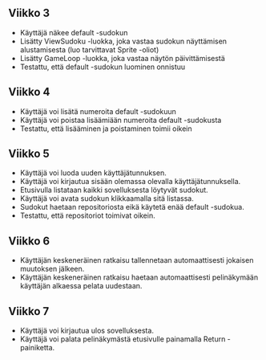 ## Viikko 3

- Käyttäjä näkee default -sudokun
- Lisätty ViewSudoku -luokka, joka vastaa sudokun näyttämisen alustamisesta (luo tarvittavat Sprite -oliot)
- Lisätty GameLoop -luokka, joka vastaa näytön päivittämisestä
- Testattu, että default -sudokun luominen onnistuu

## Viikko 4
- Käyttäjä voi lisätä numeroita default -sudokuun
- Käyttäjä voi poistaa lisäämiään numeroita default -sudokusta
- Testattu, että lisääminen ja poistaminen toimii oikein

## Viikko 5
- Käyttäjä voi luoda uuden käyttäjätunnuksen.
- Käyttäjä voi kirjautua sisään olemassa olevalla käyttäjätunnuksella.
- Etusivulla listataan kaikki sovelluksesta löytyvät sudokut.
- Käyttäjä voi avata sudokun klikkaamalla sitä listassa.
- Sudokut haetaan repositoriosta eikä käytetä enää default -sudokua.
- Testattu, että repositoriot toimivat oikein.

## Viikko 6
- Käyttäjän keskeneräinen ratkaisu tallennetaan automaattisesti jokaisen muutoksen jälkeen.
- Käyttäjän keskeneräinen ratkaisu haetaan automaattisesti pelinäkymään käyttäjän alkaessa pelata uudestaan.

## Viikko 7
- Käyttäjä voi kirjautua ulos sovelluksesta.
- Käyttäjä voi palata pelinäkymästä etusivulle painamalla Return -painiketta.

